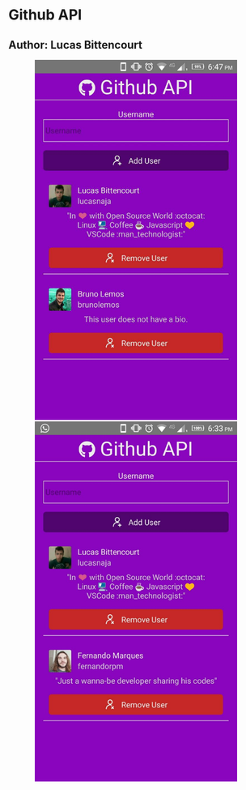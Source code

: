 # Github API

## Author: Lucas Bittencourt

<p align="center">
  <img width="400" src="images/img01.jpg">
  <img width="400" src="images/img02.jpeg">
</p>
